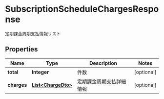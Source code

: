 

# SubscriptionScheduleChargesResponse

定期課金周期支払情報リスト

## Properties

| Name | Type | Description | Notes |
|------------ | ------------- | ------------- | -------------|
|**total** | **Integer** | 件数 |  [optional] |
|**charges** | [**List&lt;ChargeDto&gt;**](ChargeDto.md) | 定期課金周期支払詳細情報 |  [optional] |



